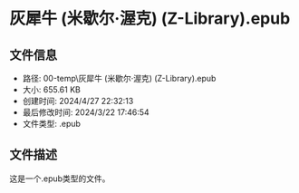 ﻿# 灰犀牛 (米歇尔·渥克) (Z-Library).epub

## 文件信息
- 路径: 00-temp\灰犀牛 (米歇尔·渥克) (Z-Library).epub
- 大小: 655.61 KB
- 创建时间: 2024/4/27 22:32:13
- 最后修改时间: 2024/3/22 17:46:54
- 文件类型: .epub

## 文件描述
这是一个.epub类型的文件。

